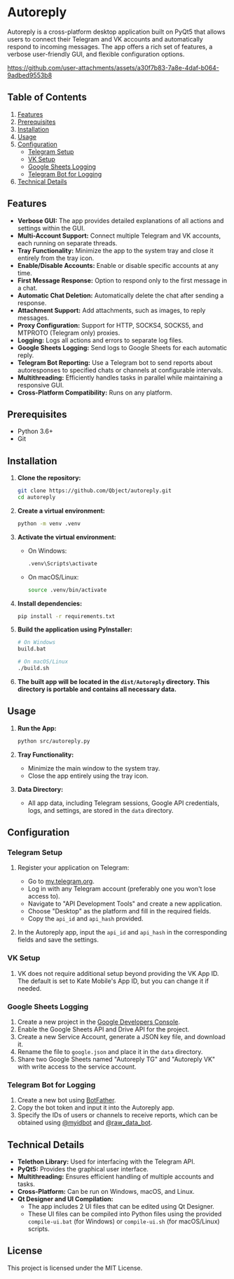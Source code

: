 # Autoreply

Autoreply is a cross-platform desktop application built on PyQt5 that allows users to connect their Telegram and VK accounts and automatically respond to incoming messages. The app offers a rich set of features, a verbose user-friendly GUI, and flexible configuration options.

https://github.com/user-attachments/assets/a30f7b83-7a8e-4daf-b064-9adbed9553b8

## Table of Contents

1. [Features](#features)
2. [Prerequisites](#prerequisites)
3. [Installation](#installation)
4. [Usage](#usage)
5. [Configuration](#configuration)
   - [Telegram Setup](#telegram-setup)
   - [VK Setup](#vk-setup)
   - [Google Sheets Logging](#google-sheets-logging)
   - [Telegram Bot for Logging](#telegram-bot-for-logging)
6. [Technical Details](#technical-details)

## Features

- **Verbose GUI:** The app provides detailed explanations of all actions and settings within the GUI.
- **Multi-Account Support:** Connect multiple Telegram and VK accounts, each running on separate threads.
- **Tray Functionality:** Minimize the app to the system tray and close it entirely from the tray icon.
- **Enable/Disable Accounts:** Enable or disable specific accounts at any time.
- **First Message Response:** Option to respond only to the first message in a chat.
- **Automatic Chat Deletion:** Automatically delete the chat after sending a response.
- **Attachment Support:** Add attachments, such as images, to reply messages.
- **Proxy Configuration:** Support for HTTP, SOCKS4, SOCKS5, and MTPROTO (Telegram only) proxies.
- **Logging:** Logs all actions and errors to separate log files.
- **Google Sheets Logging:** Send logs to Google Sheets for each automatic reply.
- **Telegram Bot Reporting:** Use a Telegram bot to send reports about autoresponses to specified chats or channels at configurable intervals.
- **Multithreading:** Efficiently handles tasks in parallel while maintaining a responsive GUI.
- **Cross-Platform Compatibility:** Runs on any platform.

## Prerequisites

- Python 3.6+
- Git

## Installation

1. **Clone the repository:**
   ```sh
   git clone https://github.com/Qbject/autoreply.git
   cd autoreply
   ```

2. **Create a virtual environment:**
   ```sh
   python -m venv .venv
   ```

3. **Activate the virtual environment:**
   - On Windows:
     ```sh
     .venv\Scripts\activate
     ```
   - On macOS/Linux:
     ```sh
     source .venv/bin/activate
     ```

4. **Install dependencies:**
   ```sh
   pip install -r requirements.txt
   ```

5. **Build the application using PyInstaller:**
   ```sh
   # On Windows
   build.bat

   # On macOS/Linux
   ./build.sh
   ```

6. **The built app will be located in the `dist/Autoreply` directory. This directory is portable and contains all necessary data.**

## Usage

1. **Run the App:**
   ```sh
   python src/autoreply.py
   ```

2. **Tray Functionality:**
   - Minimize the main window to the system tray.
   - Close the app entirely using the tray icon.

3. **Data Directory:**
   - All app data, including Telegram sessions, Google API credentials, logs, and settings, are stored in the `data` directory.

## Configuration

### Telegram Setup

1. Register your application on Telegram:
   - Go to [my.telegram.org](https://my.telegram.org/).
   - Log in with any Telegram account (preferably one you won't lose access to).
   - Navigate to "API Development Tools" and create a new application.
   - Choose "Desktop" as the platform and fill in the required fields.
   - Copy the `api_id` and `api_hash` provided.

2. In the Autoreply app, input the `api_id` and `api_hash` in the corresponding fields and save the settings.

### VK Setup

1. VK does not require additional setup beyond providing the VK App ID. The default is set to Kate Mobile's App ID, but you can change it if needed.

### Google Sheets Logging

1. Create a new project in the [Google Developers Console](https://console.developers.google.com/).
2. Enable the Google Sheets API and Drive API for the project.
3. Create a new Service Account, generate a JSON key file, and download it.
4. Rename the file to `google.json` and place it in the `data` directory.
5. Share two Google Sheets named "Autoreply TG" and "Autoreply VK" with write access to the service account.

### Telegram Bot for Logging

1. Create a new bot using [BotFather](https://t.me/BotFather).
2. Copy the bot token and input it into the Autoreply app.
3. Specify the IDs of users or channels to receive reports, which can be obtained using [@myidbot](https://t.me/myidbot) and [@raw_data_bot](https://t.me/raw_data_bot).

## Technical Details

- **Telethon Library:** Used for interfacing with the Telegram API.
- **PyQt5:** Provides the graphical user interface.
- **Multithreading:** Ensures efficient handling of multiple accounts and tasks.
- **Cross-Platform:** Can be run on Windows, macOS, and Linux.
- **Qt Designer and UI Compilation:**
  - The app includes 2 UI files that can be edited using Qt Designer.
  - These UI files can be compiled into Python files using the provided `compile-ui.bat` (for Windows) or `compile-ui.sh` (for macOS/Linux) scripts.

## License

This project is licensed under the MIT License.
